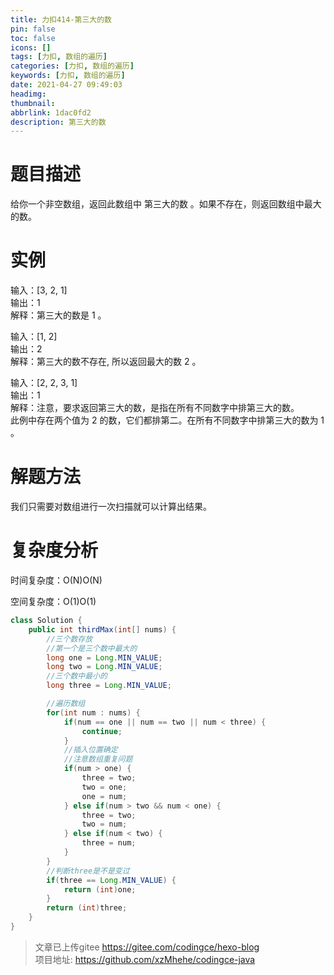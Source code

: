 ```yaml
---
title: 力扣414-第三大的数
pin: false
toc: false
icons: []
tags: [力扣, 数组的遍历]
categories: [力扣, 数组的遍历]
keywords: [力扣, 数组的遍历]
date: 2021-04-27 09:49:03
headimg: 
thumbnail: 
abbrlink: 1dac0fd2
description: 第三大的数
---
```



# 题目描述
给你一个非空数组，返回此数组中 第三大的数 。如果不存在，则返回数组中最大的数。


# 实例
输入：[3, 2, 1]   
输出：1   
解释：第三大的数是 1 。       

输入：[1, 2]     
输出：2     
解释：第三大的数不存在, 所以返回最大的数 2 。       

输入：[2, 2, 3, 1]       
输出：1       
解释：注意，要求返回第三大的数，是指在所有不同数字中排第三大的数。       
此例中存在两个值为 2 的数，它们都排第二。在所有不同数字中排第三大的数为 1 。       
       




# 解题方法
我们只需要对数组进行一次扫描就可以计算出结果。


# 复杂度分析

时间复杂度：O(N)O(N)

空间复杂度：O(1)O(1)

```java
class Solution {
    public int thirdMax(int[] nums) {
        //三个数存放
        //第一个是三个数中最大的
        long one = Long.MIN_VALUE;
        long two = Long.MIN_VALUE;
        //三个数中最小的
        long three = Long.MIN_VALUE;

        //遍历数组
        for(int num : nums) {
            if(num == one || num == two || num < three) {
                continue;
            }
            //插入位置确定
            //注意数组重复问题
            if(num > one) {
                three = two;
                two = one;
                one = num;
            } else if(num > two && num < one) {
                three = two;
                two = num;
            } else if(num < two) {
                three = num;
            }
        }
        //判断three是不是变过
        if(three == Long.MIN_VALUE) {
            return (int)one;
        }
        return (int)three;
    }
}
```


>文章已上传gitee https://gitee.com/codingce/hexo-blog   
>项目地址: https://github.com/xzMhehe/codingce-java